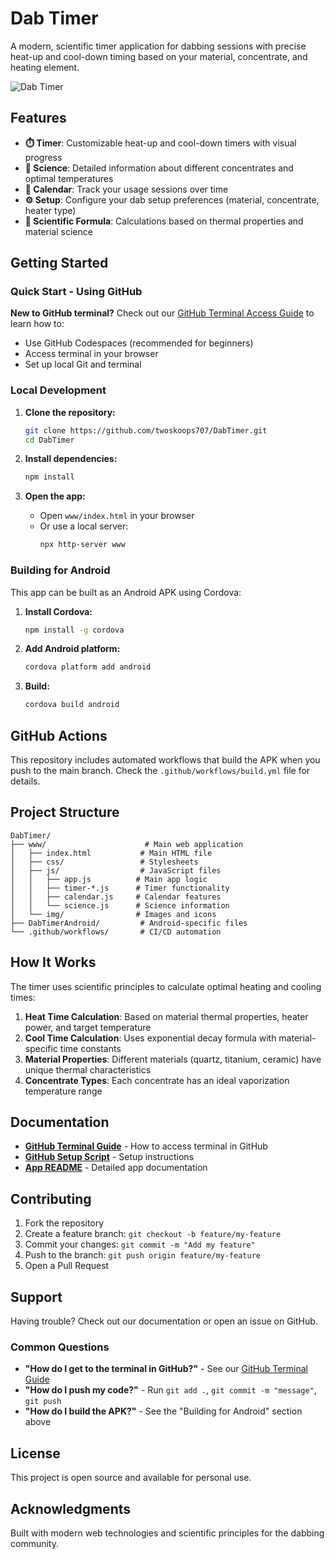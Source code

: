 # Dab Timer

A modern, scientific timer application for dabbing sessions with precise heat-up and cool-down timing based on your material, concentrate, and heating element.

![Dab Timer](https://raw.githubusercontent.com/twoskoops707/DabTimer/main/www/img/icon.png)

## Features

- **⏱️ Timer**: Customizable heat-up and cool-down timers with visual progress
- **🔬 Science**: Detailed information about different concentrates and optimal temperatures
- **📅 Calendar**: Track your usage sessions over time
- **⚙️ Setup**: Configure your dab setup preferences (material, concentrate, heater type)
- **🧮 Scientific Formula**: Calculations based on thermal properties and material science

## Getting Started

### Quick Start - Using GitHub

**New to GitHub terminal?** Check out our [GitHub Terminal Access Guide](GITHUB_TERMINAL_GUIDE.md) to learn how to:
- Use GitHub Codespaces (recommended for beginners)
- Access terminal in your browser
- Set up local Git and terminal

### Local Development

1. **Clone the repository:**
   ```bash
   git clone https://github.com/twoskoops707/DabTimer.git
   cd DabTimer
   ```

2. **Install dependencies:**
   ```bash
   npm install
   ```

3. **Open the app:**
   - Open `www/index.html` in your browser
   - Or use a local server:
     ```bash
     npx http-server www
     ```

### Building for Android

This app can be built as an Android APK using Cordova:

1. **Install Cordova:**
   ```bash
   npm install -g cordova
   ```

2. **Add Android platform:**
   ```bash
   cordova platform add android
   ```

3. **Build:**
   ```bash
   cordova build android
   ```

## GitHub Actions

This repository includes automated workflows that build the APK when you push to the main branch. Check the `.github/workflows/build.yml` file for details.

## Project Structure

```
DabTimer/
├── www/                      # Main web application
│   ├── index.html           # Main HTML file
│   ├── css/                 # Stylesheets
│   ├── js/                  # JavaScript files
│   │   ├── app.js          # Main app logic
│   │   ├── timer-*.js      # Timer functionality
│   │   ├── calendar.js     # Calendar features
│   │   └── science.js      # Science information
│   └── img/                # Images and icons
├── DabTimerAndroid/         # Android-specific files
└── .github/workflows/       # CI/CD automation
```

## How It Works

The timer uses scientific principles to calculate optimal heating and cooling times:

1. **Heat Time Calculation**: Based on material thermal properties, heater power, and target temperature
2. **Cool Time Calculation**: Uses exponential decay formula with material-specific time constants
3. **Material Properties**: Different materials (quartz, titanium, ceramic) have unique thermal characteristics
4. **Concentrate Types**: Each concentrate has an ideal vaporization temperature range

## Documentation

- **[GitHub Terminal Guide](GITHUB_TERMINAL_GUIDE.md)** - How to access terminal in GitHub
- **[GitHub Setup Script](DabTimerAndroid/www/github-setup.sh)** - Setup instructions
- **[App README](DabTimerAndroid/www/README.md)** - Detailed app documentation

## Contributing

1. Fork the repository
2. Create a feature branch: `git checkout -b feature/my-feature`
3. Commit your changes: `git commit -m "Add my feature"`
4. Push to the branch: `git push origin feature/my-feature`
5. Open a Pull Request

## Support

Having trouble? Check out our documentation or open an issue on GitHub.

### Common Questions

- **"How do I get to the terminal in GitHub?"** - See our [GitHub Terminal Guide](GITHUB_TERMINAL_GUIDE.md)
- **"How do I push my code?"** - Run `git add .`, `git commit -m "message"`, `git push`
- **"How do I build the APK?"** - See the "Building for Android" section above

## License

This project is open source and available for personal use.

## Acknowledgments

Built with modern web technologies and scientific principles for the dabbing community.
